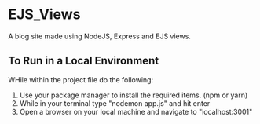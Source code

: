 # EJS_Views
A blog site made using NodeJS, Express and EJS views.


## To Run in a Local Environment
WHile within the project file do the following:
1. Use your package manager to install the required items. (npm or yarn)
2. While in your terminal type "nodemon app.js" and hit enter
3. Open a browser on your local machine and navigate to "localhost:3001"
